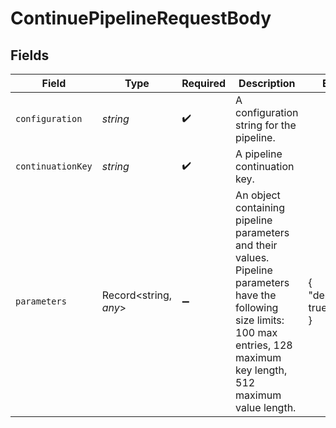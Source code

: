 # ContinuePipelineRequestBody


## Fields

| Field                                                                                                                                                                             | Type                                                                                                                                                                              | Required                                                                                                                                                                          | Description                                                                                                                                                                       | Example                                                                                                                                                                           |
| --------------------------------------------------------------------------------------------------------------------------------------------------------------------------------- | --------------------------------------------------------------------------------------------------------------------------------------------------------------------------------- | --------------------------------------------------------------------------------------------------------------------------------------------------------------------------------- | --------------------------------------------------------------------------------------------------------------------------------------------------------------------------------- | --------------------------------------------------------------------------------------------------------------------------------------------------------------------------------- |
| `configuration`                                                                                                                                                                   | *string*                                                                                                                                                                          | :heavy_check_mark:                                                                                                                                                                | A configuration string for the pipeline.                                                                                                                                          |                                                                                                                                                                                   |
| `continuationKey`                                                                                                                                                                 | *string*                                                                                                                                                                          | :heavy_check_mark:                                                                                                                                                                | A pipeline continuation key.                                                                                                                                                      |                                                                                                                                                                                   |
| `parameters`                                                                                                                                                                      | Record<string, *any*>                                                                                                                                                             | :heavy_minus_sign:                                                                                                                                                                | An object containing pipeline parameters and their values. Pipeline parameters have the following size limits: 100 max entries, 128 maximum key length, 512 maximum value length. | {<br/>"deploy_prod": true<br/>}                                                                                                                                                   |